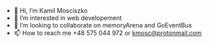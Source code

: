 - 👋 Hi, I’m Kamil Mosciszko
- 👀 I’m interested in web developement
- 💞️ I’m looking to collaborate on memoryArena and GoEventBus
- 📫 How to reach me +48 575 044 972 or kmosc@protonmail.com

<!---
Raezil/Raezil is a ✨ special ✨ repository because its `README.md` (this file) appears on your GitHub profile.
You can click the Preview link to take a look at your changes.
--->
